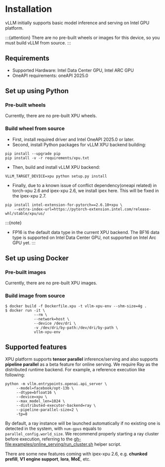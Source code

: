 # Installation

vLLM initially supports basic model inference and serving on Intel GPU platform.

:::{attention}
There are no pre-built wheels or images for this device, so you must build vLLM from source.
:::

## Requirements

- Supported Hardware: Intel Data Center GPU, Intel ARC GPU
- OneAPI requirements: oneAPI 2025.0

## Set up using Python

### Pre-built wheels

Currently, there are no pre-built XPU wheels.

### Build wheel from source

- First, install required driver and Intel OneAPI 2025.0 or later.
- Second, install Python packages for vLLM XPU backend building:

```console
pip install --upgrade pip
pip install -v -r requirements/xpu.txt
```

- Then, build and install vLLM XPU backend:

```console
VLLM_TARGET_DEVICE=xpu python setup.py install
```

- Finally, due to a known issue of conflict dependency(oneapi related) in torch-xpu 2.6 and ipex-xpu 2.6, we install ipex here. This will be fixed in the ipex-xpu 2.7.

```console
pip install intel-extension-for-pytorch==2.6.10+xpu \
    --extra-index-url=https://pytorch-extension.intel.com/release-whl/stable/xpu/us/
```

:::{note}
- FP16 is the default data type in the current XPU backend. The BF16 data
  type is supported on Intel Data Center GPU, not supported on Intel Arc GPU yet.
:::

## Set up using Docker

### Pre-built images

Currently, there are no pre-built XPU images.

### Build image from source

```console
$ docker build -f Dockerfile.xpu -t vllm-xpu-env --shm-size=4g .
$ docker run -it \
             --rm \
             --network=host \
             --device /dev/dri \
             -v /dev/dri/by-path:/dev/dri/by-path \
             vllm-xpu-env
```

## Supported features

XPU platform supports **tensor parallel** inference/serving and also supports **pipeline parallel** as a beta feature for online serving. We require Ray as the distributed runtime backend. For example, a reference execution like following:

```console
python -m vllm.entrypoints.openai.api_server \
     --model=facebook/opt-13b \
     --dtype=bfloat16 \
     --device=xpu \
     --max_model_len=1024 \
     --distributed-executor-backend=ray \
     --pipeline-parallel-size=2 \
     -tp=8
```

By default, a ray instance will be launched automatically if no existing one is detected in the system, with `num-gpus` equals to `parallel_config.world_size`. We recommend properly starting a ray cluster before execution, referring to the <gh-file:examples/online_serving/run_cluster.sh> helper script.

There are some new features coming with ipex-xpu 2.6, e.g. **chunked prefill**, **V1 engine support**, **lora**, **MoE**, etc.
